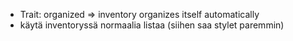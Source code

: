- Trait: organized => inventory organizes itself automatically
- käytä inventoryssä normaalia listaa (siihen saa stylet paremmin)

